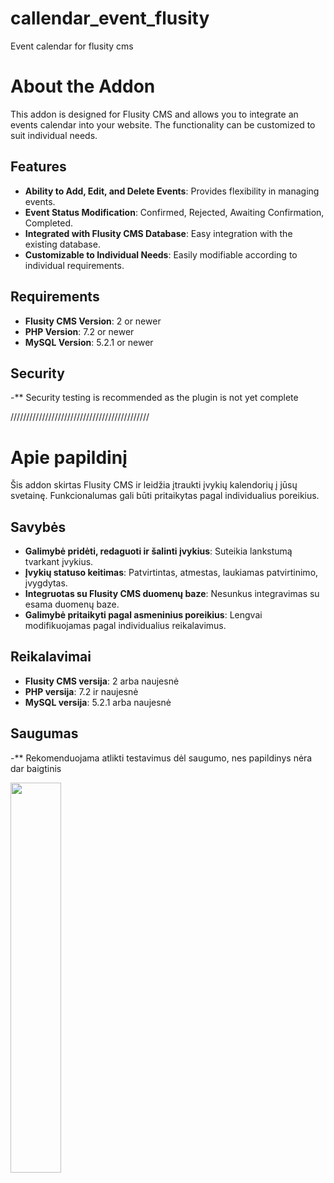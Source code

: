 # callendar_event_flusity
Event calendar for flusity cms
# About the Addon

<p>This addon is designed for Flusity CMS and allows you to integrate an events calendar into your website. The functionality can be customized to suit individual needs.</p>

## Features

- **Ability to Add, Edit, and Delete Events**: Provides flexibility in managing events.
- **Event Status Modification**: Confirmed, Rejected, Awaiting Confirmation, Completed.
- **Integrated with Flusity CMS Database**: Easy integration with the existing database.
- **Customizable to Individual Needs**: Easily modifiable according to individual requirements.

## Requirements

- **Flusity CMS Version**: 2 or newer
- **PHP Version**: 7.2 or newer
- **MySQL Version**: 5.2.1 or newer

## Security
-** Security testing is recommended as the plugin is not yet complete

////////////////////////////////////////////
# Apie papildinį

<p>Šis addon skirtas Flusity CMS ir leidžia įtraukti įvykių kalendorių į jūsų svetainę. Funkcionalumas gali būti pritaikytas pagal individualius poreikius.</p>

## Savybės

- **Galimybė pridėti, redaguoti ir šalinti įvykius**: Suteikia lankstumą tvarkant įvykius.
- **Įvykių statuso keitimas**: Patvirtintas, atmestas, laukiamas patvirtinimo, įvygdytas.
- **Integruotas su Flusity CMS duomenų baze**: Nesunkus integravimas su esama duomenų baze.
- **Galimybė pritaikyti pagal asmeninius poreikius**: Lengvai modifikuojamas pagal individualius reikalavimus.

## Reikalavimai

- **Flusity CMS versija**: 2 arba naujesnė
- **PHP versija**: 7.2 ir naujesnė
- **MySQL versija**: 5.2.1 arba naujesnė

## Saugumas
-** Rekomenduojama atlikti testavimus dėl saugumo, nes papildinys nėra dar baigtinis

<img src="https://flusity.com/uploads/event_calendar_fb6b21bcc2bee459.png" width=40%/>
